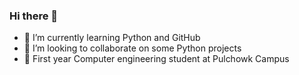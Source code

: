 ### Hi there 👋

- 🌱 I’m currently learning Python and GitHub
- 👯 I’m looking to collaborate on some Python projects
- 📖 First year Computer engineering student at Pulchowk Campus
